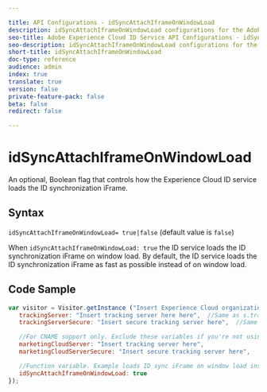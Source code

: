 ```yaml
---

title: API Configurations - idSyncAttachIframeOnWindowLoad
description: idSyncAttachIframeOnWindowLoad configurations for the Adobe Experience Cloud ID Service API
seo-title: Adobe Experience Cloud ID Service API Configurations - idSyncAttachIframeOnWindowLoad
seo-description: idSyncAttachIframeOnWindowLoad configurations for the Adobe Experience Cloud ID Service API
short-title: idSyncAttachIframeOnWindowLoad
doc-type: reference
audience: admin
index: true
translate: true
version: false
private-feature-pack: false
beta: false
redirect: false

---
```


<!--Meta Data Values

**Required Meta for search optimization and page data**

title: free text string

description: free text string

seo-title: free text string

seo-description: free text string

**Optional Meta for extended capabilities**

audience:
all (default), admin, developer, end-user
 
index: true (default), false
 
translate:
true (default), false
 
doc-type:
reference (default), tutorials

version:
false (default), Classic, Standard, 6.5, 6.4, 6.3, 6.2
 
private-feature-pack:
false (default), true
 
beta:
false (default), true
 
redirect:
false (default), pathname
-->

# idSyncAttachIframeOnWindowLoad

An optional, Boolean flag that controls how the Experience Cloud ID service loads the ID synchronization iFrame.

## Syntax

`idSyncAttachIframeOnWindowLoad= true|false` \(default value is `false`\)

When `idSyncAttachIframeOnWindowLoad: true` the ID service loads the ID synchronization iFrame on window load. By default, the ID service loads the ID synchronization iFrame as fast as possible instead of on window load.

## Code Sample

```javascript
var visitor = Visitor.getInstance ("Insert Experience Cloud organization ID here",{
   trackingServer: "Insert tracking server here here",  //Same as s.trackingServer
   trackingServerSecure: "Insert secure tracking server here",  //Same as s.trackingServerSecure

   //For CNAME support only. Exclude these variables if you're not using CNAME
   marketingCloudServer: "Insert tracking server here",
   marketingCloudServerSecure: "Insert secure tracking server here",

   //Function variable. Example loads ID sync iFrame on window load instad of ASAP.
   idSyncAttachIframeOnWindowLoad: true
});
```